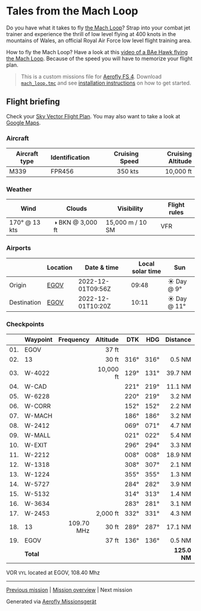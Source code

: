 Tales from the Mach Loop
========================

Do you have what it takes to fly [the Mach Loop](https://machloop.co.uk/)? Strap into your combat jet trainer and experience the thrill of low level flying at 400 knots in the mountains of Wales, an official Royal Air Force low level flight training area.

How to fly the Mach Loop? Have a look at this [video of a BAe Hawk flying the Mach Loop](https://www.youtube.com/watch?v=uTxxXv9XhbM). Because of the speed you will have to memorize your flight plan.

> This is a custom missions file for [Aerofly FS 4](https://www.aerofly.com/). Download [`mach_loop.tmc`](./mach_loop.tmc) and see [installation instructions](https://fboes.github.io/aerofly-missions/docs/generic-installation.html) on how to get started.

Flight briefing
---------------

Check your [Sky Vector Flight Plan](https://skyvector.com/?ll=53.24984430214315,-4.531256943608469&chart=301&zoom=3&fpl=N0350A000%20EGOV%205252N00339W%205244N00350W%205241N00353W%205239N00351W%205236N00351W%205238N00344W%205243N00341W%205244N00346W%205303N00345W%205304N00347W%205306N00348W%205306N00354W%205307N00356W%205308N00401W%205311N00405W%20EGOV). You may also want to take a look at [Google Maps](https://www.google.com/maps/@?api=1&map_action=map&center=52.926082874310104,-4.0956086684756485&zoom=10&basemap=terrain).

### Aircraft

| Aircraft type | Identification | Cruising Speed | Cruising Altitude |
|---------------|----------------|---------------:|------------------:|
| M339          | FPR456         |        350 kts |         10,000 ft |

### Weather

| Wind         | Clouds          | Visibility       | Flight rules |
|--------------|-----------------|------------------|--------------|
| 170° @ 13 kts | ◑ BKN @ 3,000 ft | 15,000 m / 10 SM | VFR |

### Airports

|             | Location                                   | Date & time    | Local solar time | Sun |
|-------------|--------------------------------------------|----------------|------------------|-----|
| Origin      | [EGOV](https://skyvector.com/airport/EGOV) | 2022-12-01T09:56Z | 09:48 | ☀ Day @ 9° |
| Destination | [EGOV](https://skyvector.com/airport/EGOV) | 2022-12-01T10:20Z | 10:11 | ☀ Day @ 11° |

### Checkpoints

|     | Waypoint  | Frequency  | Altitude  | DTK  | HDG  | Distance |   ETE |
|:---:|-----------|-----------:|----------:|-----:|-----:|---------:|------:|
| 01. | EGOV      |            |     37 ft |      |      |          |       |
| 02. | 13        |            |     30 ft | 316° | 316° |   0.5 NM | 01:03 |
| 03. | W-4022    |            | 10,000 ft | 129° | 131° |  39.7 NM | 07:00 |
| 04. | W-CAD     |            |           | 221° | 219° |  11.1 NM | 01:57 |
| 05. | W-6228    |            |           | 220° | 219° |   3.2 NM | 00:34 |
| 06. | W-CORR    |            |           | 152° | 152° |   2.2 NM | 00:24 |
| 07. | W-MACH    |            |           | 186° | 186° |   3.2 NM | 00:35 |
| 08. | W-2412    |            |           | 069° | 071° |   4.7 NM | 00:48 |
| 09. | W-MALL    |            |           | 021° | 022° |   5.4 NM | 00:54 |
| 10. | W-EXIT    |            |           | 296° | 294° |   3.3 NM | 00:34 |
| 11. | W-2212    |            |           | 008° | 008° |  18.9 NM | 03:08 |
| 12. | W-1318    |            |           | 308° | 307° |   2.1 NM | 00:22 |
| 13. | W-1224    |            |           | 355° | 355° |   1.3 NM | 00:14 |
| 14. | W-5727    |            |           | 284° | 282° |   3.9 NM | 00:40 |
| 15. | W-5132    |            |           | 314° | 313° |   1.4 NM | 00:15 |
| 16. | W-3634    |            |           | 283° | 281° |   3.1 NM | 00:32 |
| 17. | W-2453    |            |  2,000 ft | 332° | 331° |   4.3 NM | 00:43 |
| 18. | 13        | 109.70 MHz |     30 ft | 289° | 287° |  17.1 NM | 02:54 |
| 19. | EGOV      |            |     37 ft | 136° | 136° |   0.5 NM | 01:03 |
|     | **Total** |            |           |      |      | **125.0 NM** | **23:32** |

VOR `VYL` located at EGOV, 108.40 Mhz

----

[Previous mission](./Low_Level_Highlander.md) | [Mission overview](./README.md) | Next mission

Generated via [Aerofly Missionsgerät](https://github.com/fboes/aerofly-missions)

